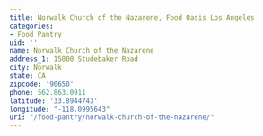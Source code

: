 ```yaml
---
title: Norwalk Church of the Nazarene, Food Oasis Los Angeles
categories:
- Food Pantry
uid: ''
name: Norwalk Church of the Nazarene
address_1: 15000 Studebaker Road
city: Norwalk
state: CA
zipcode: '90650'
phone: 562.863.0911
latitude: '33.8944743'
longitude: "-118.0995643"
uri: "/food-pantry/norwalk-church-of-the-nazarene/"
---
```


